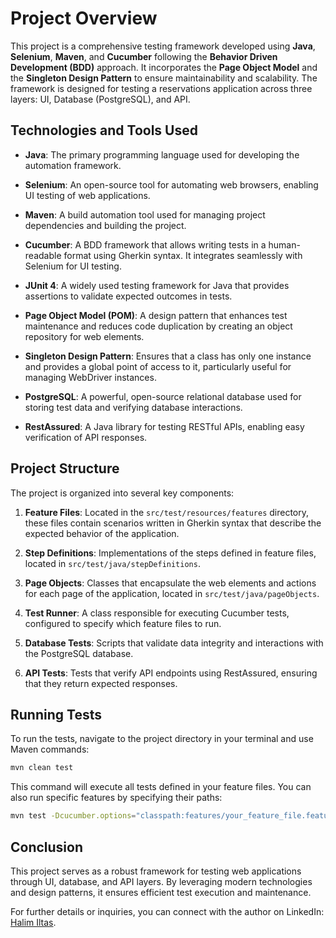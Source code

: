 
# Project Overview

This project is a comprehensive testing framework developed using **Java**, **Selenium**, **Maven**, and **Cucumber** following the **Behavior Driven Development (BDD)** approach. It incorporates the **Page Object Model** and the **Singleton Design Pattern** to ensure maintainability and scalability. The framework is designed for testing a reservations application across three layers: UI, Database (PostgreSQL), and API.

## Technologies and Tools Used

- **Java**: The primary programming language used for developing the automation framework.

- **Selenium**: An open-source tool for automating web browsers, enabling UI testing of web applications.

- **Maven**: A build automation tool used for managing project dependencies and building the project.

- **Cucumber**: A BDD framework that allows writing tests in a human-readable format using Gherkin syntax. It integrates seamlessly with Selenium for UI testing.

- **JUnit 4**: A widely used testing framework for Java that provides assertions to validate expected outcomes in tests.

- **Page Object Model (POM)**: A design pattern that enhances test maintenance and reduces code duplication by creating an object repository for web elements.

- **Singleton Design Pattern**: Ensures that a class has only one instance and provides a global point of access to it, particularly useful for managing WebDriver instances.

- **PostgreSQL**: A powerful, open-source relational database used for storing test data and verifying database interactions.

- **RestAssured**: A Java library for testing RESTful APIs, enabling easy verification of API responses.

## Project Structure

The project is organized into several key components:

1. **Feature Files**: Located in the `src/test/resources/features` directory, these files contain scenarios written in Gherkin syntax that describe the expected behavior of the application.

2. **Step Definitions**: Implementations of the steps defined in feature files, located in `src/test/java/stepDefinitions`.

3. **Page Objects**: Classes that encapsulate the web elements and actions for each page of the application, located in `src/test/java/pageObjects`.

4. **Test Runner**: A class responsible for executing Cucumber tests, configured to specify which feature files to run.

5. **Database Tests**: Scripts that validate data integrity and interactions with the PostgreSQL database.

6. **API Tests**: Tests that verify API endpoints using RestAssured, ensuring that they return expected responses.

## Running Tests

To run the tests, navigate to the project directory in your terminal and use Maven commands:

```bash
mvn clean test
```

This command will execute all tests defined in your feature files. You can also run specific features by specifying their paths:

```bash
mvn test -Dcucumber.options="classpath:features/your_feature_file.feature"
```

## Conclusion

This project serves as a robust framework for testing web applications through UI, database, and API layers. By leveraging modern technologies and design patterns, it ensures efficient test execution and maintenance.

For further details or inquiries, you can connect with the author on LinkedIn: [Halim Iltas](https://www.linkedin.com/in/halim-iltas/).